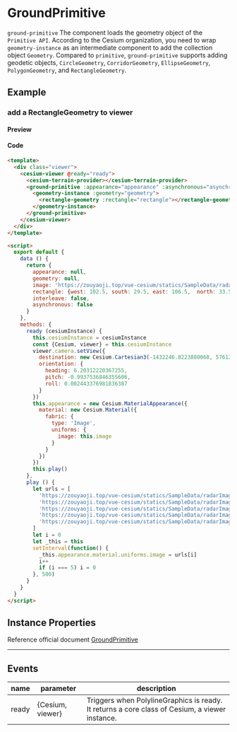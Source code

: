 # GroundPrimitive

`ground-primitive` The component loads the geometry object of the `Primitive API`. According to the Cesium organization, you need to wrap `geometry-instance` as an intermediate component to add the collection object `Geometry`. Compared to `primitive`, `ground-primitive` supports adding geodetic objects, `CircleGeometry`, `CorridorGeometry`, `EllipseGeometry`, `PolygonGeometry`, and `RectangleGeometry`.

## Example

### add a RectangleGeometry to viewer

#### Preview

<doc-preview>
<template>
    <div class="viewer">
      <cesium-viewer @ready="ready">
        <cesium-terrain-provider></cesium-terrain-provider>
        <ground-primitive :appearance="appearance" :asynchronous="asynchronous" :interleave="interleave">
          <geometry-instance :geometry="geometry">
            <rectangle-geometry :rectangle="rectangle"></rectangle-geometry>
          </geometry-instance>
        </ground-primitive>
      </cesium-viewer>
    </div>
  </template>

  <script>
    export default {
      data () {
        return {
          appearance: null,
          geometry: null,
          image: 'https://zouyaoji.top/vue-cesium/statics/SampleData/radarImage/1.png',
          rectangle: {west: 102.5, south: 29.5, east: 106.5,  north: 33.5},
          interleave: false,
          asynchronous: false
        }
      },
      methods: {
        ready (cesiumInstance) {
          this.cesiumInstance = cesiumInstance
          const {Cesium, viewer} = this.cesiumInstance
          viewer.camera.setView({
            destination: new Cesium.Cartesian3(-1432246.8223880068, 5761224.588247942, 3297281.1889481535),
            orientation: {
              heading: 6.20312220367255,
              pitch: -0.9937536846355606,
              roll: 0.002443376981836387
            }
          })
          this.appearance = new Cesium.MaterialAppearance({
            material: new Cesium.Material({
              fabric: {
                type: 'Image',
                uniforms: {
                  image: this.image
                }
              }
            })
          })
          this.play()
        },
        play () {
          let urls = [
            'https://zouyaoji.top/vue-cesium/statics/SampleData/radarImage/1.png',
            'https://zouyaoji.top/vue-cesium/statics/SampleData/radarImage/2.png',
            'https://zouyaoji.top/vue-cesium/statics/SampleData/radarImage/3.png',
            'https://zouyaoji.top/vue-cesium/statics/SampleData/radarImage/4.png',
            'https://zouyaoji.top/vue-cesium/statics/SampleData/radarImage/5.png'
          ]
          let i = 0
          let _this = this
          setInterval(function() {
            _this.appearance.material.uniforms.image = urls[i]
            i++
            if (i === 5) i = 0
          }, 500)
        }
      }
    }
  </script>
</doc-preview>

#### Code

```html
<template>
  <div class="viewer">
    <cesium-viewer @ready="ready">
      <cesium-terrain-provider></cesium-terrain-provider>
      <ground-primitive :appearance="appearance" :asynchronous="asynchronous" :interleave="interleave">
        <geometry-instance :geometry="geometry">
          <rectangle-geometry :rectangle="rectangle"></rectangle-geometry>
        </geometry-instance>
      </ground-primitive>
    </cesium-viewer>
  </div>
</template>

<script>
  export default {
    data () {
      return {
        appearance: null,
        geometry: null,
        image: 'https://zouyaoji.top/vue-cesium/statics/SampleData/radarImage/1.png',
        rectangle: {west: 102.5, south: 29.5, east: 106.5,  north: 33.5},
        interleave: false,
        asynchronous: false
      }
    },
    methods: {
      ready (cesiumInstance) {
        this.cesiumInstance = cesiumInstance
        const {Cesium, viewer} = this.cesiumInstance
        viewer.camera.setView({
          destination: new Cesium.Cartesian3(-1432246.8223880068, 5761224.588247942, 3297281.1889481535),
          orientation: {
            heading: 6.20312220367255,
            pitch: -0.9937536846355606,
            roll: 0.002443376981836387
          }
        })
        this.appearance = new Cesium.MaterialAppearance({
          material: new Cesium.Material({
            fabric: {
              type: 'Image',
              uniforms: {
                image: this.image
              }
            }
          })
        })
        this.play()
      },
      play () {
        let urls = [
          'https://zouyaoji.top/vue-cesium/statics/SampleData/radarImage/1.png',
          'https://zouyaoji.top/vue-cesium/statics/SampleData/radarImage/2.png',
          'https://zouyaoji.top/vue-cesium/statics/SampleData/radarImage/3.png',
          'https://zouyaoji.top/vue-cesium/statics/SampleData/radarImage/4.png',
          'https://zouyaoji.top/vue-cesium/statics/SampleData/radarImage/5.png'
        ]
        let i = 0
        let _this = this
        setInterval(function() {
          _this.appearance.material.uniforms.image = urls[i]
          i++
          if (i === 5) i = 0
        }, 500)
      }
    }
  }
</script>
```

## Instance Properties

Reference official document [GroundPrimitive](https://cesium.com/docs/cesiumjs-ref-doc/GroundPrimitive.html)

<!-- |属性名|类型|默认值|描述|
|------|-----|-----|----| -->

---

## Events

|name|parameter|description|
|------|----|----|
|ready|{Cesium, viewer}|Triggers when PolylineGraphics is ready. It returns a core class of Cesium, a viewer instance.|
